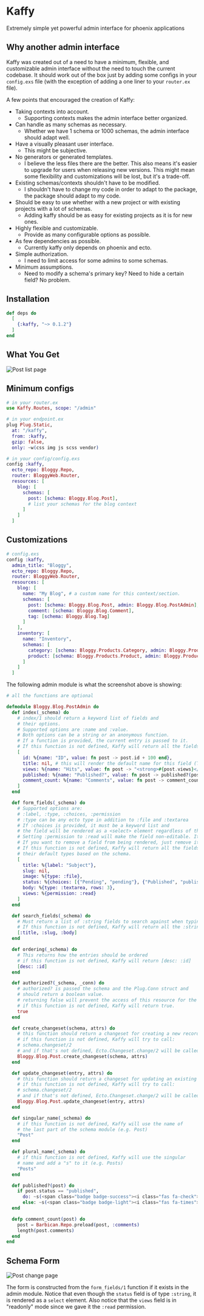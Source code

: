 # Kaffy

Extremely simple yet powerful admin interface for phoenix applications

## Why another admin interface

Kaffy was created out of a need to have a minimum, flexible, and customizable admin interface 
without the need to touch the current codebase. It should work out of the box just by adding some
configs in your `config.exs` file (with the exception of adding a one liner to your `router.ex` file).

A few points that encouraged the creation of Kaffy:

- Taking contexts into account.
  - Supporting contexts makes the admin interface better organized.
- Can handle as many schemas as necessary.
  - Whether we have 1 schema or 1000 schemas, the admin interface should adapt well.
- Have a visually pleasant user interface.
  - This might be subjective.
- No generators or generated templates.
  - I believe the less files there are the better. This also means it's easier to upgrade for users when releasing new versions. This might mean some flexibility and customizations will be lost, but it's a trade-off.
- Existing schemas/contexts shouldn't have to be modified.
  - I shouldn't have to change my code in order to adapt to the package, the package should adapt to my code.
- Should be easy to use whether with a new project or with existing projects with a lot of schemas.
  - Adding kaffy should be as easy for existing projects as it is for new ones.
- Highly flexible and customizable.
  - Provide as many configurable options as possible.
- As few dependencies as possible.
  - Currently kaffy only depends on phoenix and ecto.
- Simple authorization.
  - I need to limit access for some admins to some schemas.
- Minimum assumptions.
  - Need to modify a schema's primary key? Need to hide a certain field? No problem.

## Installation

```elixir
def deps do
  [
    {:kaffy, "~> 0.1.2"}
  ]
end
```

## What You Get

![Post list page](demos/post_index.png)

## Minimum configs

```elixir
# in your router.ex
use Kaffy.Routes, scope: "/admin"

# in your endpoint.ex
plug Plug.Static,
  at: "/kaffy",
  from: :kaffy,
  gzip: false,
  only: ~w(css img js scss vendor)

# in your config/config.exs
config :kaffy,
  ecto_repo: Bloggy.Repo,
  router: BloggyWeb.Router,
  resources: [
    blog: [
      schemas: [
        post: [schema: Bloggy.Blog.Post],
        # list your schemas for the blog context
      ]
    ]
  ]
```

## Customizations

```elixir
# config.exs
config :kaffy,
  admin_title: "Bloggy",
  ecto_repo: Bloggy.Repo,
  router: BloggyWeb.Router,
  resources: [
    blog: [
      name: "My Blog", # a custom name for this context/section.
      schemas: [
        post: [schema: Bloggy.Blog.Post, admin: Bloggy.Blog.PostAdmin],
        comment: [schema: Bloggy.Blog.Comment],
        tag: [schema: Bloggy.Blog.Tag]
      ]
    ],
    inventory: [
      name: "Inventory",
      schemas: [
        category: [schema: Bloggy.Products.Category, admin: Bloggy.Products.CategoryAdmin],
        product: [schema: Bloggy.Products.Product, admin: Bloggy.Products.ProductAdmin]
      ]
    ]
  ]
```

The following admin module is what the screenshot above is showing:

```elixir
# all the functions are optional

defmodule Bloggy.Blog.PostAdmin do
  def index(_schema) do
    # index/1 should return a keyword list of fields and
    # their options.
    # Supported options are :name and :value.
    # Both options can be a string or an anonymous function.
    # If a function is provided, the current entry is passed to it.
    # If this function is not defined, Kaffy will return all the fields of the schema and their default values
    [
      id: %{name: "ID", value: fn post -> post.id + 100 end},
      title: nil, # this will render the default name for this field (Title) and its default value (post.title)
      views: %{name: "Hits", value: fn post -> "<strong>#{post.views}</strong>" end},
      published: %{name: "Published?", value: fn post -> published?(post) end},
      comment_count: %{name: "Comments", value: fn post -> comment_count(post) end}
    ]
  end

  def form_fields(_schema) do
    # Supported options are:
    # :label, :type, :choices, :permission
    # :type can be any ecto type in addition to :file and :textarea
    # If :choices is provided, it must be a keyword list and
    # the field will be rendered as a <select> element regardless of the actual field type.
    # Setting :permission to :read will make the field non-editable. It is :write by default.
    # If you want to remove a field from being rendered, just remove it from the list.
    # If this function is not defined, Kaffy will return all the fields with
    # their default types based on the schema.
    [
      title: %{label: "Subject"},
      slug: nil,
      image: %{type: :file},
      status: %{choices: [{"Pending", "pending"}, {"Published", "published"}]},
      body: %{type: :textarea, rows: 3},
      views: %{permission: :read}
    ]
  end

  def search_fields(_schema) do
    # Must return a list of :string fields to search against when typing in the search box.
    # If this function is not defined, Kaffy will return all the :string fields of the schema.
    [:title, :slug, :body]
  end

  def ordering(_schema) do
    # This returns how the entries should be ordered
    # if this function is not defined, Kaffy will return [desc: :id]
    [desc: :id]
  end

  def authorized?(_schema, _conn) do
    # authorized? is passed the schema and the Plug.Conn struct and
    # should return a boolean value.
    # returning false will prevent the access of this resource for the current user/request
    # if this function is not defined, Kaffy will return true.
    true
  end

  def create_changeset(schema, attrs) do
    # this function should return a changeset for creating a new record
    # if this function is not defined, Kaffy will try to call:
    # schema.changeset/2
    # and if that's not defined, Ecto.Changeset.change/2 will be called.
    Bloggy.Blog.Post.create_changeset(schema, attrs)
  end

  def update_changeset(entry, attrs) do
    # this function should return a changeset for updating an existing record.
    # if this function is not defined, Kaffy will try to call:
    # schema.changeset/2
    # and if that's not defined, Ecto.Changeset.change/2 will be called.
    Bloggy.Blog.Post.update_changeset(entry, attrs)
  end

  def singular_name(_schema) do
    # if this function is not defined, Kaffy will use the name of
    # the last part of the schema module (e.g. Post)
    "Post"
  end

  def plural_name(_schema) do
    # if this function is not defined, Kaffy will use the singular
    # name and add a "s" to it (e.g. Posts)
    "Posts"
  end

  def published?(post) do
    if post.status == "published",
      do: ~s(<span class="badge badge-success"><i class="fas fa-check"></i>),
      else: ~s(<span class="badge badge-light"><i class="fas fa-times"></i></span>)
  end

  defp comment_count(post) do
    post = Barbican.Repo.preload(post, :comments)
    length(post.comments)
  end
end
```

## Schema Form

![Post change page](demos/post_form.png)

The form is constructed from the `form_fields/1` function if it exists in the admin module.
Notice that even though the `status` field is of type `:string`, it is rendered as a `select` element.
Also notice that the `views` field is in "readonly" mode since we gave it the `:read` permission.
